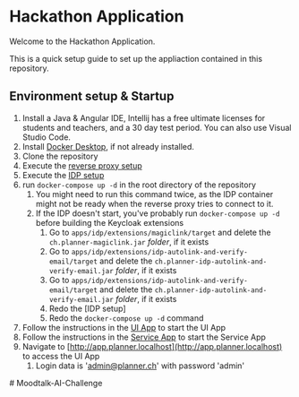 # Hackathon Application

Welcome to the Hackathon Application.

This is a quick setup guide to set up the appliaction contained in this repository.

## Environment setup & Startup
1. Install a Java & Angular IDE, Intellij has a free ultimate licenses for students and teachers, and a 30 day test period. You can also use Visual Studio Code.
2. Install [Docker Desktop](https://www.docker.com/products/docker-desktop/), if not already installed.
3. Clone the repository
4. Execute the [reverse proxy setup](./apps/reverse-proxy/README.md#setup)
5. Execute the [IDP setup](./apps/idp/README.md#setup)
6. run `docker-compose up -d` in the root directory of the repository
   1. You might need to run this command twice, as the IDP container might not be ready when the reverse proxy tries to connect to it.
   2. If the IDP doesn't start, you've probably run `docker-compose up -d` before building the Keycloak extensions
      1. Go to `apps/idp/extensions/magiclink/target` and delete the `ch.planner-magiclink.jar` *folder*, if it exists
      2. Go to `apps/idp/extensions/idp-autolink-and-verify-email/target` and delete the `ch.planner-idp-autolink-and-verify-email.jar` *folder*, if it exists
      3. Go to `apps/idp/extensions/idp-autolink-and-verify-email/target` and delete the `ch.planner-idp-autolink-and-verify-email.jar` *folder*, if it exists
      4. Redo the  [IDP setup]
      5. Redo the `docker-compose up -d` command
7. Follow the instructions in the [UI App](./apps/ui/README.md#setup) to start the UI App
8. Follow the instructions in the [Service App](./apps/svc/README.md#setup) to start the Service App
9. Navigate to [http://app.planner.localhost](http://app.planner.localhost) to access the UI App
   1. Login data is 'admin@planner.ch' with password 'admin'

#   M o o d t a l k - A I - C h a l l e n g e  
 